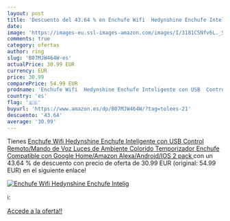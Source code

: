 ```yaml
---
layout: post
title: 'Descuento del 43.64 % en Enchufe Wifi  Hedynshine Enchufe Intelig'
date: 
image: 'https://images-eu.ssl-images-amazon.com/images/I/3181C5Nfv6L._SL200_.jpg'
comments: true
category: ofertas
author: ring
slug: 'B07MJW464W-es'
actualPrice: 30.99 EUR
currency: EUR
price: 30.99
comparePrice: 54.99 EUR
prodname: 'Enchufe Wifi  Hedynshine Enchufe Inteligente con USB  Control Remoto/Mando de Voz  Luces de Ambiente Colorido  Temporizador Enchufe  Compatible con Google Home/Amazon Alexa/Android/IOS 2 pack '
country: 'es'
flag: '🇪🇸'
buyurl: 'https://www.amazon.es/dp/B07MJW464W/?tag=tolees-21'
descuento: '43.64'
average: '30.99'
---
```


Tienes [Enchufe Wifi  Hedynshine Enchufe Inteligente con USB  Control Remoto/Mando de Voz  Luces de Ambiente Colorido  Temporizador Enchufe  Compatible con Google Home/Amazon Alexa/Android/IOS 2 pack ](https://www.amazon.es/dp/B07MJW464W/?tag=tolees-21) con un 43.64 % de descuento con precio de oferta de 30.99 EUR (original: 54.99 EUR) en el siguiente enlace!

[![Enchufe Wifi  Hedynshine Enchufe Intelig](https://images-eu.ssl-images-amazon.com/images/I/3181C5Nfv6L._SL200_.jpg)](https://www.amazon.es/dp/B07MJW464W/?tag=tolees-21)

ℹ️:


[Accede a la oferta!!](https://www.amazon.es/dp/B07MJW464W/?tag=tolees-21)
